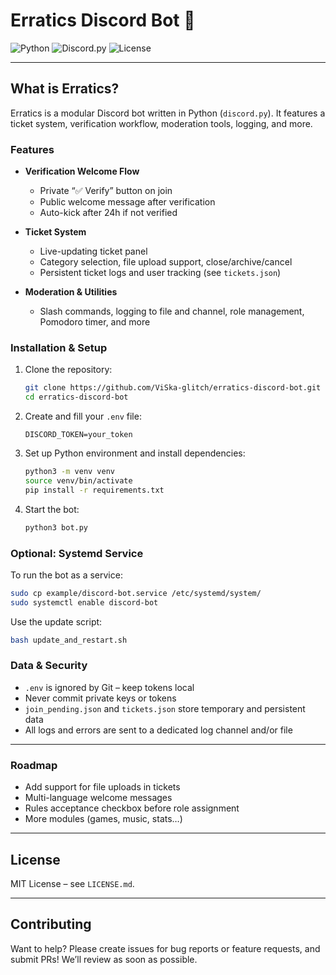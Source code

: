 
# Erratics Discord Bot 🤖

![Python](https://img.shields.io/badge/python-3.12-blue) ![Discord.py](https://img.shields.io/badge/discord--py-2.5-green)
![License](https://img.shields.io/badge/license-MIT-lightgrey)

---

## What is Erratics?

Erratics is a modular Discord bot written in Python (`discord.py`). It features a ticket system, verification workflow, moderation tools, logging, and more.

### Features

- **Verification Welcome Flow**
  - Private “✅ Verify” button on join
  - Public welcome message after verification
  - Auto-kick after 24h if not verified

- **Ticket System**
  - Live-updating ticket panel
  - Category selection, file upload support, close/archive/cancel
  - Persistent ticket logs and user tracking (see `tickets.json`)

- **Moderation & Utilities**
  - Slash commands, logging to file and channel, role management, Pomodoro timer, and more

### Installation & Setup

1. Clone the repository:
   ```bash
   git clone https://github.com/ViSka-glitch/erratics-discord-bot.git
   cd erratics-discord-bot
   ```

2. Create and fill your `.env` file:
   ```env
   DISCORD_TOKEN=your_token
   ```

3. Set up Python environment and install dependencies:
   ```bash
   python3 -m venv venv
   source venv/bin/activate
   pip install -r requirements.txt
   ```

4. Start the bot:
   ```bash
   python3 bot.py
   ```

### Optional: Systemd Service

To run the bot as a service:
```bash
sudo cp example/discord-bot.service /etc/systemd/system/
sudo systemctl enable discord-bot
```

Use the update script:
```bash
bash update_and_restart.sh
```

### Data & Security

- `.env` is ignored by Git – keep tokens local
- Never commit private keys or tokens
- `join_pending.json` and `tickets.json` store temporary and persistent data
- All logs and errors are sent to a dedicated log channel and/or file

---

### Roadmap

- Add support for file uploads in tickets
- Multi-language welcome messages
- Rules acceptance checkbox before role assignment
- More modules (games, music, stats…)

---

## License

MIT License – see `LICENSE.md`.

---

## Contributing

Want to help? Please create issues for bug reports or feature requests, and submit PRs! We’ll review as soon as possible.
